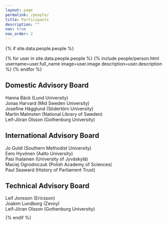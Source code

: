```yaml
---
layout: page
permalink: /people/
title: Participants
description: ""
nav: true
nav_order: 2
---
```


{% if site.data.people.people %}
<div class="repositories d-flex flex-wrap flex-md-row flex-column justify-content-between align-items-center">
  {% for user in site.data.people.people %}
    {% include people/person.html username=user.full_name image=user.image description=user.description %}
  {% endfor %}
  <div class="p-2 text-left">
    <h2>Domestic Advisory Board</h2>
    <p style="margin-bottom: 10px;">
      Hanna Bäck (Lund University)<br>
      Jonas Harvard (Mid Sweden University)<br>
      Josefine Hägglund (Södertörn University)<br>
      Martin Malmsten (National Library of Sweden)<br>
      Leif-Jöran Olsson (Gothenburg University)<br>
    <h2>International Advisory Board</h2>
    <p style="margin-bottom: 10px;">
      Jo Guldi (Southern Methodist University)<br>
      Eero Hyvönen (Aalto University)<br>
      Pasi Ihalainen (University of Jyväskylä)<br>
      Maciej Ogrodniczuk (Polish Academy of Sciences)<br>
      Paul Seaward (History of Parliament Trust)<br>
    <h2>Technical Advisory Board</h2>
    <p style="margin-bottom: 10px;">
      Leif Jonsson (Ericsson)<br>
      Joakim Lundborg (Zevoy)<br>
      Leif-Jöran Olsson (Gothenburg University)<br>
    </p>
{% endif %}
